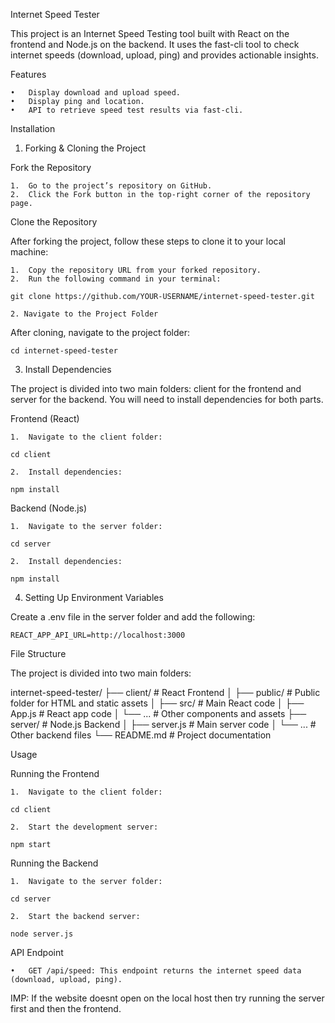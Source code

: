 Internet Speed Tester

This project is an Internet Speed Testing tool built with React on the frontend and Node.js on the backend. It uses the fast-cli tool to check internet speeds (download, upload, ping) and provides actionable insights.

Features

	•	Display download and upload speed.
	•	Display ping and location.
	•	API to retrieve speed test results via fast-cli.

Installation

1. Forking & Cloning the Project

Fork the Repository

	1.	Go to the project’s repository on GitHub.
	2.	Click the Fork button in the top-right corner of the repository page.

Clone the Repository

After forking the project, follow these steps to clone it to your local machine:

	1.	Copy the repository URL from your forked repository.
	2.	Run the following command in your terminal:

    git clone https://github.com/YOUR-USERNAME/internet-speed-tester.git

    2. Navigate to the Project Folder

After cloning, navigate to the project folder:

    cd internet-speed-tester

3. Install Dependencies

The project is divided into two main folders: client for the frontend and server for the backend. You will need to install dependencies for both parts.

Frontend (React)

	1.	Navigate to the client folder:

    cd client

	2.	Install dependencies:

    npm install

Backend (Node.js)

	1.	Navigate to the server folder:

    cd server

	2.	Install dependencies:

    npm install

4. Setting Up Environment Variables

Create a .env file in the server folder and add the following:

    REACT_APP_API_URL=http://localhost:3000

File Structure

The project is divided into two main folders:

internet-speed-tester/
├── client/            # React Frontend
│   ├── public/        # Public folder for HTML and static assets
│   ├── src/           # Main React code
│       ├── App.js     # React app code
│       └── ...        # Other components and assets
├── server/            # Node.js Backend
│   ├── server.js      # Main server code
│   └── ...            # Other backend files
└── README.md          # Project documentation

Usage

Running the Frontend

	1.	Navigate to the client folder:

    cd client

	2.	Start the development server:

    npm start

Running the Backend

	1.	Navigate to the server folder:

    cd server

	2.	Start the backend server:

    node server.js

API Endpoint

	•	GET /api/speed: This endpoint returns the internet speed data (download, upload, ping).

IMP: If the website doesnt open on the local host then try running the server first and then the frontend.
